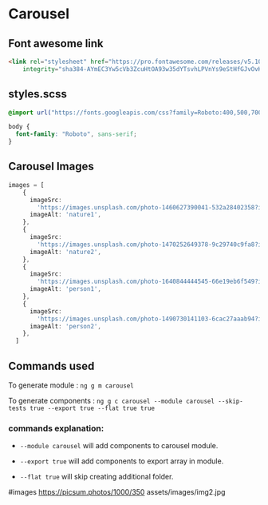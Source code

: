 # Carousel

## Font awesome link

```html
<link rel="stylesheet" href="https://pro.fontawesome.com/releases/v5.10.0/css/all.css"
    integrity="sha384-AYmEC3Yw5cVb3ZcuHtOA93w35dYTsvhLPVnYs9eStHfGJvOvKxVfELGroGkvsg+p" crossorigin="anonymous" />
```

## styles.scss

```scss
@import url("https://fonts.googleapis.com/css?family=Roboto:400,500,700,900&display=swap");

body {
  font-family: "Roboto", sans-serif;
}
```

## Carousel Images

```ts
images = [
    {
      imageSrc:
        'https://images.unsplash.com/photo-1460627390041-532a28402358?ixlib=rb-1.2.1&ixid=MnwxMjA3fDB8MHxwaG90by1wYWdlfHx8fGVufDB8fHx8&auto=format&fit=crop&w=870&q=80',
      imageAlt: 'nature1',
    },
    {
      imageSrc:
        'https://images.unsplash.com/photo-1470252649378-9c29740c9fa8?ixlib=rb-1.2.1&ixid=MnwxMjA3fDB8MHxwaG90by1wYWdlfHx8fGVufDB8fHx8&auto=format&fit=crop&w=870&q=80',
      imageAlt: 'nature2',
    },
    {
      imageSrc:
        'https://images.unsplash.com/photo-1640844444545-66e19eb6f549?ixlib=rb-1.2.1&ixid=MnwxMjA3fDB8MHxwaG90by1wYWdlfHx8fGVufDB8fHx8&auto=format&fit=crop&w=1032&q=80',
      imageAlt: 'person1',
    },
    {
      imageSrc:
        'https://images.unsplash.com/photo-1490730141103-6cac27aaab94?ixlib=rb-1.2.1&ixid=MnwxMjA3fDB8MHxwaG90by1wYWdlfHx8fGVufDB8fHx8&auto=format&fit=crop&w=870&q=80',
      imageAlt: 'person2',
    },
  ]
```

## Commands used

To generate module : `ng g m carousel`

To generate components : 
`ng g c carousel --module carousel --skip-tests true --export true --flat true true`

### commands explanation:

 - `--module carousel` will add components to carousel module.

 - `--export true` will add components to export array in module.

 - `--flat true` will skip creating additional folder.



#images
https://picsum.photos/1000/350
assets/images/img2.jpg